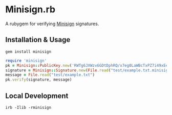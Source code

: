 # Minisign.rb

A rubygem for verifying [Minisign](http://jedisct1.github.io/minisign/) signatures.

## Installation & Usage

```
gem install minisign
```

```rb
require 'minisign'
pk = Minisign::PublicKey.new('RWTg6JXWzv6GDtDphRQ/x7eg0LaWBcTxPZ7i49xEeiqXVcR+r79OZRWM')
signature = Minisign::Signature.new(File.read("test/example.txt.minisig"))
message = File.read("test/example.txt")
pk.verify(signature, message)
```

## Local Development

```
irb -Ilib -rminisign
```
